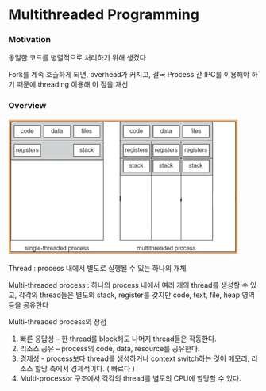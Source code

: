 # Multithreaded Programming

### Motivation

동일한 코드를 병렬적으로 처리하기 위해 생겼다

Fork를 계속 호출하게 되면, overhead가 커지고, 결국 Process 간 IPC를 이용해야 하기 때문에 threading 이용해 이 점을 개선

### Overview

![multithread](./img/multithreaded_process.png)

Thread : process 내에서 별도로 실행될 수 있는 하나의 개체

Multi-threaded process : 하나의 process 내에서 여러 개의 thread를 생성할 수 있고, 각각의 thread들은 별도의 stack, register를 갖지만 code, text, file, heap 영역 등을 공유한다

Multi-threaded process의 장점

1. 빠른 응답성 – 한 thread를 block해도 나머지 thread들은 작동한다.
2. 리소스 공유 – process의 code, data, resource를 공유한다.
3. 경제성 - process보다 thread를 생성하거나 context switch하는 것이 메모리, 리소스 할당 측에서 경제적이다. ( 빠르다 )
4. Multi-processor 구조에서 각각의 thread를 별도의 CPU에 할당할 수 있다.